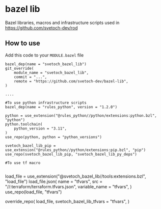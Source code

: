# bazel lib

Bazel libraries, macros and infrastructure scripts used in https://github.com/svetoch-dev/rod 

## How to use

Add this code to your `MODULE.bazel` file


```
bazel_dep(name = "svetoch_bazel_lib")
git_override(
    module_name = "svetoch_bazel_lib",
    commit = "...",
    remote = "https://github.com/svetoch-dev/bazel-lib",
)

....

#To use python infrastructure scripts
bazel_dep(name = "rules_python", version = "1.2.0")

python = use_extension("@rules_python//python/extensions:python.bzl", "python")
python.toolchain(
    python_version = "3.11",
)
use_repo(python, python = "python_versions")

svetoch_bazel_lib_pip = use_extension("@rules_python//python/extensions:pip.bzl", "pip")
use_repo(svetoch_bazel_lib_pip, "svetoch_bazel_lib_py_deps")

#To use tf macro


```
load_file = use_extension("@svetoch_bazel_lib//tools:extensions.bzl", "load_file")
load_file.json(
    name = "tfvars",
    src = "//:terraform/terraform.tfvars.json",
    variable_name = "tfvars",
)
use_repo(load_file, "tfvars")

override_repo(
    load_file,
    svetoch_bazel_lib_tfvars = "tfvars",
)

